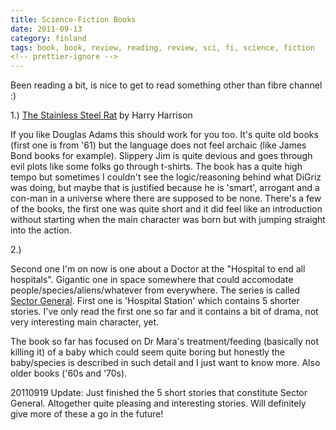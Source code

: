 ```yaml
---
title: Science-Fiction Books
date: 2011-09-13
category: finland
tags: book, book, review, reading, review, sci, fi, science, fiction
<!-- prettier-ignore -->
---
```


Been reading a bit, is nice to get to read something other than fibre channel :)

1.) [The Stainless Steel Rat](http://en.wikipedia.org/wiki/The_Stainless_Steel_Rat "on wikipedia") by Harry Harrison

If you like Douglas Adams this should work for you too. It's quite old books (first one is from '61) but the language does not feel archaic (like James Bond books for example). Slippery Jim is quite devious and goes through evil plots like some folks go through t-shirts. The book has a quite high tempo but sometimes I couldn't see the logic/reasoning behind what DiGriz was doing, but maybe that is justified because he is 'smart', arrogant and a con-man in a universe where there are supposed to be none. There's a few of the books, the first one was quite short and it did feel like an introduction without starting when the main character was born but with jumping straight into the action.

2.)

Second one I'm on now is one about a Doctor at the "Hospital to end all hospitals". Gigantic one in space somewhere that could accomodate people/species/aliens/whatever from everywhere. The series is called [Sector General](http://en.wikipedia.org/wiki/Sector_General "on wikipedia"). First one is 'Hospital Station' which contains 5 shorter stories. I've only read the first one so far and it contains a bit of drama, not very interesting main character, yet.

The book so far has focused on Dr Mara's treatment/feeding (basically not killing it) of a baby which could seem quite boring but honestly the baby/species is described in such detail and I just want to know more. Also older books ('60s and '70s).

20110919 Update: Just finished the 5 short stories that constitute Sector General. Altogether quite pleasing and interesting stories. Will definitely give more of these a go in the future!
